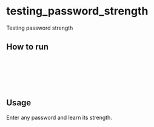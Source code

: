 # testing_password_strength
Testing password strength
## How to run
<pre> </pre>
<pre> </pre>
<pre> </pre>

## Usage
Enter any password and learn its strength.

